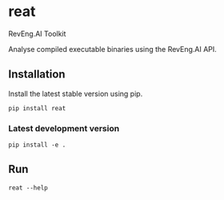 # reat
RevEng.AI Toolkit

Analyse compiled executable binaries using the RevEng.AI API.



## Installation

Install the latest stable version using pip.

`pip install reat`

### Latest development version

`pip install -e .`

## Run

`reat --help`
